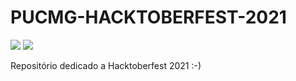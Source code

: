 # PUCMG-HACKTOBERFEST-2021

   <a href="#" alt="Language">
        <img src="https://img.shields.io/badge/C%2B%2B-00599C?style=for-the-badge&logo=c%2B%2B&logoColor=white" /></a>
        
   <a href="#" alt="Language">
        <img src="https://img.shields.io/badge/Python-3776AB?style=for-the-badge&logo=python&logoColor=white" /></a>
      
 Repositório dedicado a Hacktoberfest 2021 :-)


